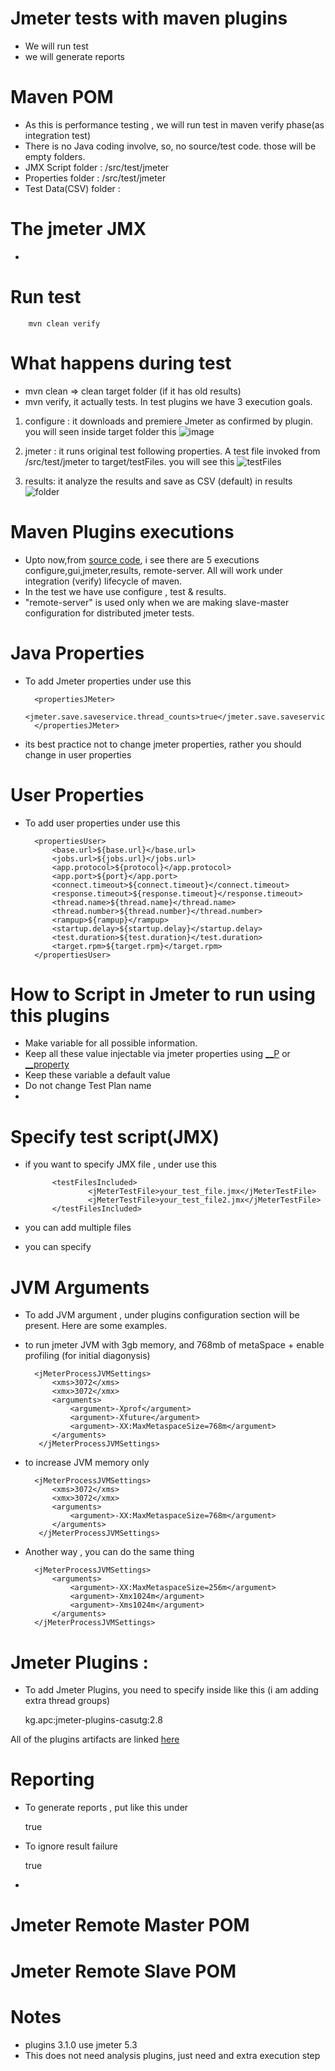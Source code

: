 # Jmeter tests with maven plugins
- We will run test 
- we will generate reports

# Maven POM
- As this is performance testing , we will run test in maven verify phase(as integration test)
- There is no Java coding involve, so, no source/test code. those will be empty folders. 
- JMX Script folder : /src/test/jmeter
- Properties folder : /src/test/jmeter
- Test Data(CSV) folder : 


# The jmeter JMX
- 

# Run test 

        mvn clean verify 

# What happens during test 
- mvn clean => clean target folder (if it has old results)
- mvn verify, it actually tests. In test plugins we have 3 execution goals. 
1. configure : it downloads and premiere Jmeter as confirmed by plugin. you will seen inside target folder this 
![image](./images/configure-step.jpg) 

2. jmeter : it runs original test following properties. A test file invoked from /src/test/jmeter to target/testFiles. you will see this 
![testFiles](./images/testFiles.JPG)
3. results: it analyze the results and save as CSV (default) in results 
![folder](./images/results.JPG)

# Maven Plugins executions
- Upto now,from [source code](https://github.com/jmeter-maven-plugin/jmeter-maven-plugin/tree/master/src/main/java/com/lazerycode/jmeter/mojo), i see there are 5 executions
configure,gui,jmeter,results, remote-server. All will work under integration (verify) lifecycle of maven. 
- In the test we have use configure , test & results. 
- "remote-server" is used only when we are making slave-master configuration for distributed jmeter tests. 

# Java Properties
- To add Jmeter properties  under  <configuration> use this 

		<propertiesJMeter>
			<jmeter.save.saveservice.thread_counts>true</jmeter.save.saveservice.thread_counts>
		</propertiesJMeter>

- its best practice not to change jmeter properties, rather you should change in user properties
# User Properties
- To add user properties  under  <configuration> use this 


		<propertiesUser>
			<base.url>${base.url}</base.url>
			<jobs.url>${jobs.url}</jobs.url>
			<app.protocol>${protocol}</app.protocol>
			<app.port>${port}</app.port>
			<connect.timeout>${connect.timeout}</connect.timeout>
			<response.timeout>${response.timeout}</response.timeout>
			<thread.name>${thread.name}</thread.name>
			<thread.number>${thread.number}</thread.number>
			<rampup>${rampup}</rampup>
			<startup.delay>${startup.delay}</startup.delay>
			<test.duration>${test.duration}</test.duration>
			<target.rpm>${target.rpm}</target.rpm>
		</propertiesUser>
		
# How to Script in Jmeter to run using this plugins
- Make variable for all possible information. 
- Keep all these value injectable via jmeter properties using [__P](https://jmeter.apache.org/usermanual/functions.html#__P) or [__property](https://jmeter.apache.org/usermanual/functions.html#__property)
- Keep these variable a default value
- Do not change Test Plan name
- 
 

# Specify test script(JMX)
- if you want to specify JMX file , under  <configuration> use this 
			
			<testFilesIncluded>
                	<jMeterTestFile>your_test_file.jmx</jMeterTestFile>
					<jMeterTestFile>your_test_file2.jmx</jMeterTestFile>
            </testFilesIncluded>
* you can add multiple files 

- you can specify

# JVM Arguments
- To add JVM argument , under plugins configuration section <jMeterProcessJVMSettings> will be present. Here are some examples. 
- to run jmeter JVM with 3gb memory, and 768mb of metaSpace + enable profiling (for initial diagonysis) 

		<jMeterProcessJVMSettings>
			<xms>3072</xms>
			<xmx>3072</xmx>
			<arguments>
				<argument>-Xprof</argument>
				<argument>-Xfuture</argument>
				<argument>-XX:MaxMetaspaceSize=768m</argument>
			</arguments>
         </jMeterProcessJVMSettings>

- to increase JVM memory only 

		<jMeterProcessJVMSettings>
			<xms>3072</xms>
			<xmx>3072</xmx>
			<arguments>
				<argument>-XX:MaxMetaspaceSize=768m</argument>
			</arguments>
         </jMeterProcessJVMSettings>
		 
- Another way , you can do the same thing

		<jMeterProcessJVMSettings>
			<arguments>
				<argument>-XX:MaxMetaspaceSize=256m</argument>
				<argument>-Xmx1024m</argument>
				<argument>-Xms1024m</argument>
			</arguments>
		</jMeterProcessJVMSettings>		

# Jmeter Plugins : 
- To add Jmeter Plugins, you need to specify inside <configuration> like this (i am adding extra thread groups)

	<jmeterExtensions>
		<artifact>kg.apc:jmeter-plugins-casutg:2.8</artifact>
	</jmeterExtensions>

All of the plugins artifacts are linked [here](https://mvnrepository.com/artifact/kg.apc)

# Reporting 
- To generate reports , put like this under <configuration> 
	
	<generateReports>true</generateReports>   
- To ignore result failure 	

	 <ignoreResultFailures>true</ignoreResultFailures>
- 	 

# Jmeter Remote Master POM 

# Jmeter Remote Slave POM

# Notes
- plugins 3.1.0 use jmeter 5.3
- This does not need analysis plugins, just need and extra execution step